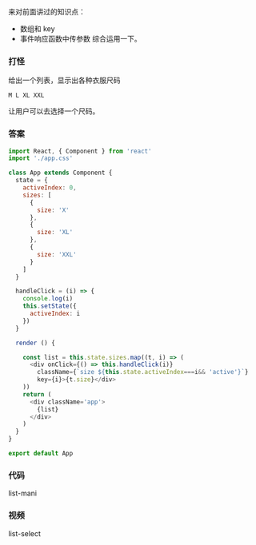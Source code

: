 来对前面讲过的知识点：

- 数组和 key
- 事件响应函数中传参数
综合运用一下。

### 打怪

给出一个列表，显示出各种衣服尺码
```
M L XL XXL
```
让用户可以去选择一个尺码。

### 答案
```js
import React, { Component } from 'react'
import './app.css'

class App extends Component {
  state = {
    activeIndex: 0,
    sizes: [
      {
        size: 'X'
      },
      {
        size: 'XL'
      },
      {
        size: 'XXL'
      }
    ]
  }

  handleClick = (i) => {
    console.log(i)
    this.setState({
      activeIndex: i
    })
  }

  render () {

    const list = this.state.sizes.map((t, i) => (
      <div onClick={() => this.handleClick(i)}
        className={`size ${this.state.activeIndex===i&& 'active'}`}
        key={i}>{t.size}</div>
    ))
    return (
      <div className='app'>
        {list}
      </div>
    )
  }
}

export default App
```

### 代码

list-mani

### 视频

list-select
